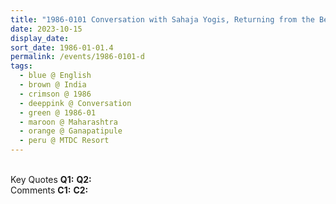 ```yaml
---
title: "1986-0101 Conversation with Sahaja Yogis, Returning from the Beach, Outside and on the Porch, MTDC Resort, Gaṇapatīpuḷe, Maharashtra, India"
date: 2023-10-15
display_date: 
sort_date: 1986-01-01.4
permalink: /events/1986-0101-d
tags:
  - blue @ English
  - brown @ India
  - crimson @ 1986
  - deeppink @ Conversation
  - green @ 1986-01
  - maroon @ Maharashtra
  - orange @ Ganapatipule
  - peru @ MTDC Resort
---
```


<br>

<wave-list>
  <list-title color="DarkSeaGreen" width="55">Key Quotes</list-title>
  <list-item color="BlanchedAlmond" width="280"><b>Q1:</b> <i></i></list-item>
  <list-item color="Lavender" width="280"><b>Q2:</b> <i></i></list-item>
</wave-list>

<br>

<wave-list>
  <list-title color="DarkSeaGreen" width="55">Comments</list-title>
  <list-item color="BlanchedAlmond" width="280"><b>C1:</b> <i></i></list-item>
  <list-item color="Lavender" width="280"><b>C2:</b> <i></i></list-item>
</wave-list>